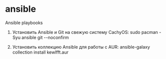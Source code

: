 # ansible
Ansible playbooks

1. Установить Ansible и Git на свежую систему CachyOS:
    sudo pacman -Syu ansible git --noconfirm
   
3. Установить коллекцию Ansible для работы с AUR:
    ansible-galaxy collection install kewlfft.aur
